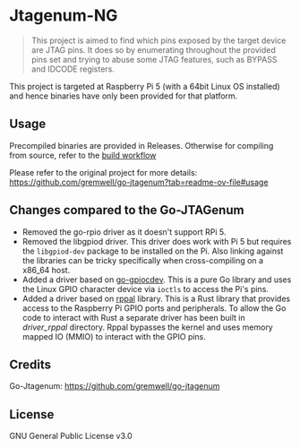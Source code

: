 # Jtagenum-NG

> This project is aimed to find which pins exposed by the target device are JTAG pins. It does so by enumerating throughout the provided pins set and trying to abuse some JTAG features, such as BYPASS and IDCODE registers.

This project is targeted at Raspberry Pi 5 (with a 64bit Linux OS installed) and hence binaries have only been provided for that platform.

## Usage

Precompiled binaries are provided in Releases. Otherwise for compiling from source, refer to the [build workflow](.github/workflows/build.yaml)

Please refer to the original project for more details: https://github.com/gremwell/go-jtagenum?tab=readme-ov-file#usage

## Changes compared to the Go-JTAGenum

- Removed the go-rpio driver as it doesn't support RPi 5.
- Removed the libgpiod driver. This driver does work with Pi 5 but requires the `libgpiod-dev` package to be installed on the Pi. Also linking against the libraries can be tricky specifically when cross-compiling on a x86_64 host.
- Added a driver based on [go-gpiocdev](https://github.com/warthog618/go-gpiocdev). This is a pure Go library and uses the Linux GPIO character device via `ioctls` to access the Pi's pins.
- Added a driver based on [rppal](https://github.com/golemparts/rppal) library. This is a Rust library that provides access to the Raspberry Pi GPIO ports and peripherals. To allow the Go code to interact with Rust a separate driver has been built in *driver_rppal* directory. Rppal bypasses the kernel and uses memory mapped IO (MMIO) to interact with the GPIO pins.

## Credits

Go-Jtagenum: https://github.com/gremwell/go-jtagenum

## License

GNU General Public License v3.0